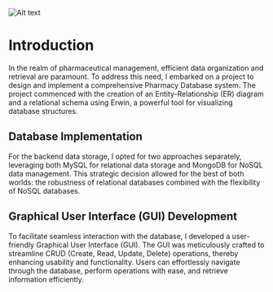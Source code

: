 ![Alt text](FIGs/GUI-Pharmacy.JPG)

# Introduction

In the realm of pharmaceutical management, efficient data organization and retrieval are paramount. To address this need, I embarked on a project to design and implement a comprehensive Pharmacy Database system. The project commenced with the creation of an Entity-Relationship (ER) diagram and a relational schema using Erwin, a powerful tool for visualizing database structures.

## Database Implementation

For the backend data storage, I opted for two approaches separately, leveraging both MySQL for relational data storage and MongoDB for NoSQL data management. This strategic decision allowed for the best of both worlds: the robustness of relational databases combined with the flexibility of NoSQL databases.

## Graphical User Interface (GUI) Development

To facilitate seamless interaction with the database, I developed a user-friendly Graphical User Interface (GUI). The GUI was meticulously crafted to streamline CRUD (Create, Read, Update, Delete) operations, thereby enhancing usability and functionality. Users can effortlessly navigate through the database, perform operations with ease, and retrieve information efficiently.

